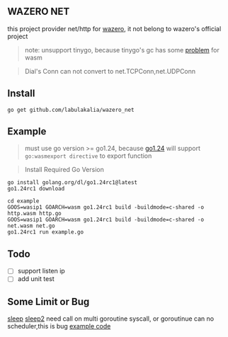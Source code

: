 ## WAZERO NET
this project provider net/http for [wazero](https://github.com/tetratelabs/wazero), it not belong to wazero's official project

>note: unsupport tinygo, because tinygo's gc has some [problem](https://github.com/tetratelabs/proxy-wasm-go-sdk/issues/450#issuecomment-2253729297) for wasm

> Dial's Conn can not convert to net.TCPConn,net.UDPConn

## Install
```
go get github.com/labulakalia/wazero_net
```

## Example
> must use go version >= go1.24, because [go1.24](https://tip.golang.org/doc/go1.24#wasm) will support `go:wasmexport directive` to export function

> Install Required Go Version
```
go install golang.org/dl/go1.24rc1@latest
go1.24rc1 download
```

```
cd example
GOOS=wasip1 GOARCH=wasm go1.24rc1 build -buildmode=c-shared -o http.wasm http.go
GOOS=wasip1 GOARCH=wasm go1.24rc1 build -buildmode=c-shared -o net.wasm net.go
go1.24rc1 run example.go
```

## Todo
- [ ] support listen ip
- [ ] add unit test

## Some Limit or Bug
[sleep](https://github.com/labulakalia/wazero_net/blob/main/example/net.go#L76) [sleep2](https://github.com/labulakalia/wazero_net/blob/main/example/net.go#L34) need call on multi goroutine syscall, or goroutinue can no scheduler,this is bug [example code](https://github.com/golang/go/issues/65178#issuecomment-2565148315)
